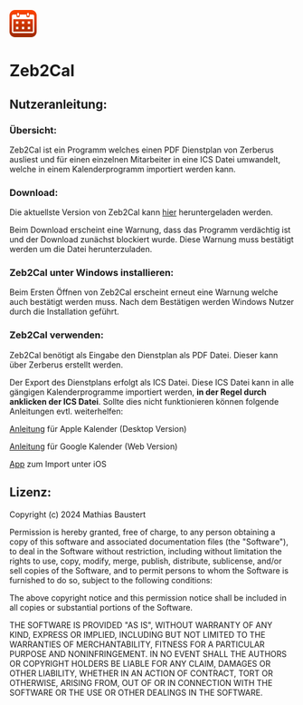 ![image](zeb2cal_logo.png)
# Zeb2Cal

## Nutzeranleitung:

### Übersicht:
Zeb2Cal ist ein Programm welches einen PDF Dienstplan von Zerberus ausliest und für einen einzelnen Mitarbeiter in eine ICS Datei umwandelt, welche in einem Kalenderprogramm importiert werden kann.

### Download:
Die aktuellste Version von Zeb2Cal kann [hier]() heruntergeladen werden.

Beim Download erscheint eine Warnung, dass das Programm verdächtig ist und der Download zunächst blockiert wurde. Diese Warnung muss bestätigt werden um die Datei herunterzuladen.

### Zeb2Cal unter Windows installieren:
Beim Ersten Öffnen von Zeb2Cal erscheint erneut eine Warnung welche auch bestätigt werden muss. Nach dem Bestätigen werden Windows Nutzer durch die Installation geführt.

### Zeb2Cal verwenden:
Zeb2Cal benötigt als Eingabe den Dienstplan als PDF Datei. Dieser kann über Zerberus erstellt werden. 

Der Export des Dienstplans erfolgt als ICS Datei. Diese ICS Datei kann in alle gängigen Kalenderprogramme importiert werden, **in der Regel durch anklicken der ICS Datei**. Sollte dies nicht funktionieren können folgende Anleitungen evtl. weiterhelfen:

[Anleitung](https://support.apple.com/de-de/guide/calendar/icl1023/mac) für Apple Kalender (Desktop Version)

[Anleitung](https://support.google.com/calendar/answer/37118?hl=de&co=GENIE.Platform%3DDesktop&oco=1) für Google Kalender (Web Version)

[App](https://routinehub.co/shortcut/7005/) zum Import unter iOS

## Lizenz:

Copyright (c) 2024 Mathias Baustert

Permission is hereby granted, free of charge, to any person obtaining a copy of this software and associated documentation files (the "Software"), to deal in the Software without restriction, including without limitation the rights to use, copy, modify, merge, publish, distribute, sublicense, and/or sell copies of the Software, and to permit persons to whom the Software is furnished to do so, subject to the following conditions:

The above copyright notice and this permission notice shall be included in all copies or substantial portions of the Software.

THE SOFTWARE IS PROVIDED "AS IS", WITHOUT WARRANTY OF ANY KIND, EXPRESS OR IMPLIED, INCLUDING BUT NOT LIMITED TO THE WARRANTIES OF MERCHANTABILITY, FITNESS FOR A PARTICULAR PURPOSE AND NONINFRINGEMENT. IN NO EVENT SHALL THE AUTHORS OR COPYRIGHT HOLDERS BE LIABLE FOR ANY CLAIM, DAMAGES OR OTHER LIABILITY, WHETHER IN AN ACTION OF CONTRACT, TORT OR OTHERWISE, ARISING FROM, OUT OF OR IN CONNECTION WITH THE SOFTWARE OR THE USE OR OTHER DEALINGS IN THE SOFTWARE.


